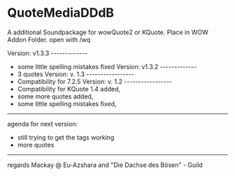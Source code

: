 # QuoteMediaDDdB
A additional Soundpackage for wowQuote2 or KQuote.
Place in WOW Addon Folder. open with /wq 

Version: v1.3.3 -------------
+ some little spelling mistakes fixed
Version: v1.3.2 -------------
+ 3 quotes
Version: v. 1.3 -----------------
+ Compatibility for 7.2.5
Version: v. 1.2 -----------------
+ Compatibility for KQuote 1.4 added,
+ some more quotes added,
+ some little spelling mistakes fixed,
*****************
agenda for next version:
- still trying to get the tags working
- more quotes
-----------------
regards
Mackay @ Eu-Azshara and "Die Dachse des Bösen" - Guild